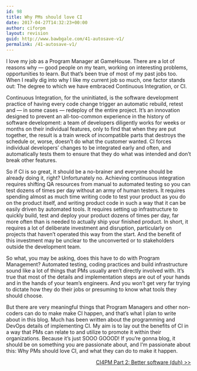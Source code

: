 ```yaml
---
id: 98
title: Why PMs should love CI
date: 2017-04-27T14:32:23+00:00
author: ciforpm
layout: revision
guid: http://www.bawbgale.com/41-autosave-v1/
permalink: /41-autosave-v1/
---
```

I love my job as a Program Manager at GameHouse. There are a lot of reasons why — good people on my team, working on interesting problems, opportunities to learn. But that&#8217;s been true of most of my past jobs too. When I really dig into why I like my current job so much, one factor stands out: The degree to which we have embraced Continuous Integration, or CI.

Continuous Integration, for the uninitiated, is the software development practice of having every code change trigger an automatic rebuild, retest and &#8212; in some cases &#8212; redeploy of the entire project. It’s an innovation designed to prevent an all-too-common experience in the history of software development: a team of developers diligently works for weeks or months on their individual features, only to find that when they are put together, the result is a train wreck of incompatible parts that destroys the schedule or, worse, doesn’t do what the customer wanted. CI forces individual developers&#8217; changes to be integrated early and often, and automatically tests them to ensure that they do what was intended and don&#8217;t break other features.

So if CI is so great, it should be a no-brainer and everyone should be already doing it, right? Unfortunately no. Achieving continuous integration requires shifting QA resources from manual to automated testing so you can test dozens of times per day without an army of human testers. It requires spending almost as much time writing code to test your product as you do on the product itself, and writing product code in such a way that it can be easily driven by automated tools. It requires setting up infrastructure to quickly build, test and deploy your product dozens of times per day, far more often than is needed to actually ship your finished product. In short, it requires a lot of deliberate investment and disruption, particularly on projects that haven’t operated this way from the start. And the benefit of this investment may be unclear to the unconverted or to stakeholders outside the development team.

So what, you may be asking, does this have to do with Program Management? Automated testing, coding practices and build infrastructure sound like a lot of things that PMs usually aren’t directly involved with. It’s true that most of the details and implementation steps are out of your hands and in the hands of your team’s engineers. And you won’t get very far trying to dictate how they do their jobs or presuming to know what tools they should choose.

But there are very meaningful things that Program Managers and other non-coders can do to make make CI happen, and that’s what I plan to write about in this blog. Much has been written about the programming and DevOps details of implementing CI. My aim is to lay out the benefits of CI in a way that PMs can relate to and utilize to promote it within their organizations. Because it’s just SOOO GOOOD! If you’re gonna blog, it should be on something you are passionate about, and I&#8217;m passionate about this: Why PMs should love CI, and what they can do to make it happen.

<p style="text-align: right;">
  <a title="Why PMs should love CI, part 2: Better software (duh)" href="http://www.bawbgale.com/why-pms-should-love-ci-part-2-better-software-duh/">CI4PM Part 2: Better software (duh) >></a>
</p>